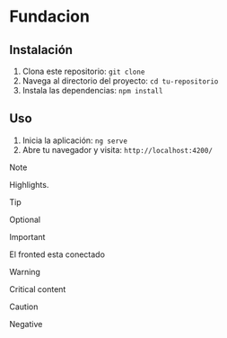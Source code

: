 # Fundacion


## Instalación

1. Clona este repositorio: `git clone `
2. Navega al directorio del proyecto: `cd tu-repositorio`
3. Instala las dependencias: `npm install`

## Uso

1. Inicia la aplicación: `ng serve`
2. Abre tu navegador y visita: `http://localhost:4200/`

> [!NOTE]  
> Highlights.

> [!TIP]
> Optional 

> [!IMPORTANT]  
> El fronted esta conectado 

> [!WARNING]  
> Critical content 

> [!CAUTION]
> Negative